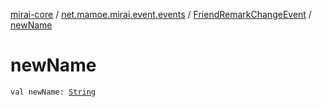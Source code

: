 [mirai-core](../../index.md) / [net.mamoe.mirai.event.events](../index.md) / [FriendRemarkChangeEvent](index.md) / [newName](./new-name.md)

# newName

`val newName: `[`String`](https://kotlinlang.org/api/latest/jvm/stdlib/kotlin/-string/index.html)